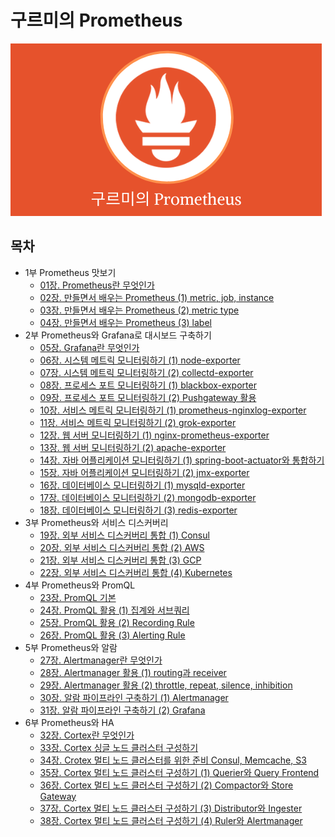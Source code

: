 # 구르미의 Prometheus

![logi](./docs/logo.png)


## 목차

* 1부 Prometheus 맛보기
  * [01장. Prometheus란 무엇인가]()
  * [02장. 만들면서 배우는 Prometheus (1) metric, job, instance]()
  * [03장. 만들면서 배우는 Prometheus (2) metric type]()
  * [04장. 만들면서 배우는 Prometheus (3) label]()
* 2부 Prometheus와 Grafana로 대시보드 구축하기
  * [05장. Grafana란 무엇인가]()
  * [06장. 시스템 메트릭 모니터링하기 (1) node-exporter]()
  * [07장. 시스템 메트릭 모니터링하기 (2) collectd-exporter]()
  * [08장. 프로세스 포트 모니터링하기 (1) blackbox-exporter]()
  * [09장. 프로세스 포트 모니터링하기 (2) Pushgateway 활용]()
  * [10장. 서비스 메트릭 모니터링하기 (1) prometheus-nginxlog-exporter]()
  * [11장. 서비스 메트릭 모니터링하기 (2) grok-exporter]()
  * [12장. 웹 서버 모니터링하기 (1) nginx-prometheus-exporter]()
  * [13장. 웹 서버 모니터링하기 (2) apache-exporter]()
  * [14장. 자바 어플리케이션 모니터링하기 (1) spring-boot-actuator와 통합하기]()
  * [15장. 자바 어플리케이션 모니터링하기 (2) jmx-exporter]()
  * [16장. 데이터베이스 모니터링하기 (1) mysqld-exporter]()
  * [17장. 데이터베이스 모니터링하기 (2) mongodb-exporter]()
  * [18장. 데이터베이스 모니터링하기 (3) redis-exporter]()
* 3부 Prometheus와 서비스 디스커버리
  * [19장. 외부 서비스 디스커버리 통합 (1) Consul]()
  * [20장. 외부 서비스 디스커버리 통합 (2) AWS]()
  * [21장. 외부 서비스 디스커버리 통합 (3) GCP]()
  * [22장. 외부 서비스 디스커버리 통합 (4) Kubernetes]()
* 4부 Prometheus와 PromQL
  * [23장. PromQL 기본]()
  * [24장. PromQL 활용 (1) 집계와 서브쿼리]()
  * [25장. PromQL 활용 (2) Recording Rule]()
  * [26장. PromQL 활용 (3) Alerting Rule]()
* 5부 Prometheus와 알람
  * [27장. Alertmanager란 무엇인가]()
  * [28장. Alertmanager 활용 (1) routing과 receiver]()
  * [29장. Alertmanager 활용 (2) throttle, repeat, silence, inhibition]()
  * [30장. 알람 파이프라인 구축하기 (1) Alertmanager]()
  * [31장. 알람 파이프라인 구축하기 (2) Grafana]()
* 6부 Prometheus와 HA
  * [32장. Cortex란 무엇인가]()
  * [33장. Cortex 싱글 노드 클러스터 구성하기]()
  * [34장. Crotex 멀티 노드 클러스터를 위한 준비 Consul, Memcache, S3]()
  * [35장. Cortex 멀티 노드 클러스터 구성하기 (1) Querier와 Query Frontend]()
  * [36장. Cortex 멀티 노드 클러스터 구성하기 (2) Compactor와 Store Gateway]()
  * [37장. Cortex 멀티 노드 클러스터 구성하기 (3) Distributor와 Ingester]()
  * [38장. Cortex 멀티 노드 클러스터 구성하기 (4) Ruler와 Alertmanager]()
